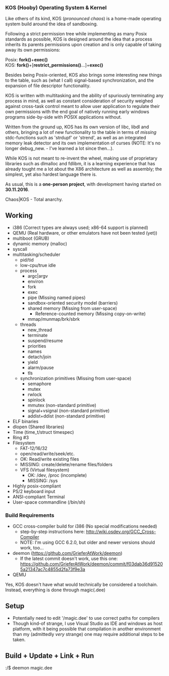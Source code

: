 
### <b>KOS (Hooby) Operating System & Kernel</b> ###

Like others of its kind, KOS (<i>pronounced chaos</i>) is a home-made operating system build around the idea of sandboxing.

Following a strict permission tree while implementing as many Posix standards as possible, KOS is designed around the idea that a process inherits its parents permissions upon creation and is only capable of taking away its own permissions:

Posix: <b>fork()</b>+<b>exec()</b><br>
KOS:   <b>fork()</b>+[<b>restrict_permissions()</b>...]+<b>exec()</b>

Besides being Posix-oriented, KOS also brings some interesting new things to the table, such as (what I call) signal-based synchronization, and the expansion of file descriptor functionality.

KOS is written with multitasking and the ability of spuriously terminating any process in mind, as well as constant consideration of security weighed against cross-task control meant to allow user application to regulate their own permissions with the end goal of natively running early windows programs side-by-side with POSIX applications without.

Written from the ground up, KOS has its own version of libc, libdl and others, bringing a lot of new functionality to the table in terms of <i>missing</i> stdc-functions such as 'strdupf' or 'strend', as well as an integrated memory leak detector and its own implementation of curses (NOTE: It's no longer debug_new. - I've learned a lot since then...).

While KOS is not meant to re-invent the wheel, making use of proprietary libraries such as dlmalloc and fdlibm, it is a learning experience that has already tought me a lot about the X86 architecture as well as assembly; the simplest, yet also hardest language there is.

As usual, this is a <b>one-person project</b>, with development having started on <b>30.11.2016</b>.

Chaos|KOS - Total anarchy.

## Working ##
 - i386 (Correct types are always used; x86-64 support is planned)
 - QEMU (Real hardware, or other emulators have not been tested (yet))
 - multiboot (GRUB)
 - dynamic memory (malloc)
 - syscall
 - multitasking/scheduler
   - pid/tid
   - low-cpu/true idle
   - process
     - argc|argv
     - environ
     - fork
     - exec
     - pipe (Missing named pipes)
     - sandbox-oriented security model (barriers)
     - shared memory (Missing from user-space)
       - Reference-counted memory (Missing copy-on-write)
     - mmap/munmap/brk/sbrk
   - threads
     - new_thread
     - terminate
     - suspend/resume
     - priorities
     - names
     - detach/join
     - yield
     - alarm/pause
     - tls
   - synchronization primitives (Missing from user-space)
     - semaphore
     - mutex
     - rwlock
     - spinlock
     - mmutex (non-standard primitive)
     - signal+vsignal (non-standard primitive)
     - addist+ddist (non-standard primitive)
 - ELF binaries
 - dlopen (Shared libraries)
 - Time (time_t/struct timespec)
 - Ring #3
 - Filesystem
   - FAT-12/16/32
   - open/read/write/seek/etc.
   - OK:      Read/write existing files
   - MISSING: create/delete/rename files/folders
   - VFS (Virtual filesystem)
     - OK:      /dev, /proc (incomplete)
     - MISSING: /sys
 - Highly posix-compliant
 - PS/2 keyboard input
 - ANSI-compliant Terminal
 - User-space commandline (/bin/sh)





### Build Requirements ###
 - GCC cross-compiler build for i386 (No special modifications needed)
   - step-by-step instructions here: http://wiki.osdev.org/GCC_Cross-Compiler
   - NOTE: I'm using GCC 6.2.0, but older and newer versions should work, too...
 - deemon (https://github.com/GrieferAtWork/deemon)
   - If the latest commit doesn't work, use this one:<br>
     https://github.com/GrieferAtWork/deemon/commit/f03dab36d915205a21347ac7c4855d2fa73f9e3a
 - QEMU

Yes, KOS doesn't have what would technically be considered a toolchain. Instead, everything is done through magic(.dee)

## Setup ##
 - Potentially need to edit '/magic.dee' to use correct paths for compilers
 - Though kind-of strange, I use Visual Studio as IDE and windows as host platform, with it being possible that compilation in another environment than my (admittedly _very_ strange) one may require additional steps to be taken.

## Build + Update + Link + Run ##
:/$ deemon magic.dee




